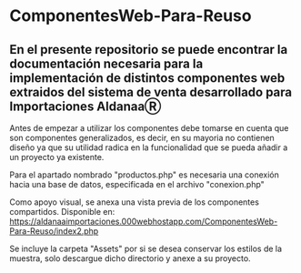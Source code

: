 # ComponentesWeb-Para-Reuso
En el presente repositorio se puede encontrar la documentación necesaria para la implementación de distintos componentes web extraidos del sistema de venta desarrollado para Importaciones AldanaaⓇ 
-----------------------------------------

Antes de empezar a utilizar los componentes debe tomarse en cuenta que son componentes generalizados, es decir, en su mayoria no contienen diseño ya que su utilidad radica en la funcionalidad que se pueda añadir a un proyecto ya existente.

Para el apartado nombrado "productos.php" es necesaria una conexión hacia una base de datos, especificada en el archivo "conexion.php"

Como apoyo visual, se anexa una vista previa de los componentes compartidos. Disponible en: https://aldanaaimportaciones.000webhostapp.com/ComponentesWeb-Para-Reuso/index2.php 

Se incluye la carpeta "Assets" por si se desea conservar los estilos de la muestra, solo descargue dicho directorio y anexe a su proyecto.
